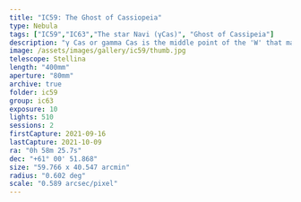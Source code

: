 ```yaml
---
title: "IC59: The Ghost of Cassiopeia"
type: Nebula
tags: ["IC59","IC63","The star Navi (γCas)", "Ghost of Cassipeia"]
description: "γ Cas or gamma Cas is the middle point of the 'W' that makes up the constellation Cassiopeia. It is a rapidly spinning variable star that is incredibly bright. It dominates the scene and overpowers the delicate, faint reflection nebula nearby designed IC59 and named, 'The Ghost of Cassiopeia.' It took me over 500 exposures to draw out the detail of this elusive nebula."
image: /assets/images/gallery/ic59/thumb.jpg
telescope: Stellina
length: "400mm"
aperture: "80mm"
archive: true
folder: ic59
group: ic63
exposure: 10
lights: 510
sessions: 2
firstCapture: 2021-09-16
lastCapture: 2021-10-09
ra: "0h 58m 25.7s"
dec: "+61° 00' 51.868"
size: "59.766 x 40.547 arcmin"
radius: "0.602 deg"
scale: "0.589 arcsec/pixel"
---
```

